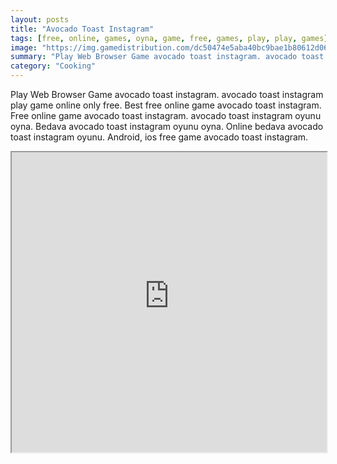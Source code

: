 ```yaml
---
layout: posts
title: "Avocado Toast Instagram"
tags: [free, online, games, oyna, game, free, games, play, play, games]
image: "https://img.gamedistribution.com/dc50474e5aba40bc9bae1b80612d06b0-512x384.jpeg"
summary: "Play Web Browser Game avocado toast instagram. avocado toast instagram play game online only free. Best free online game avocado toast instagram. Free online game avocado toast instagram. avocado toast instagram oyunu oyna. Bedava avocado toast instagram oyunu oyna. Online bedava avocado toast instagram oyunu. Android, ios free game avocado toast instagram."
category: "Cooking"
---
```


Play Web Browser Game avocado toast instagram. avocado toast instagram play game online only free. Best free online game avocado toast instagram. Free online game avocado toast instagram. avocado toast instagram oyunu oyna. Bedava avocado toast instagram oyunu oyna. Online bedava avocado toast instagram oyunu. Android, ios free game avocado toast instagram.

<iframe width="100%" height="480px;" src="https://html5.gamedistribution.com/dc50474e5aba40bc9bae1b80612d06b0/"></iframe>